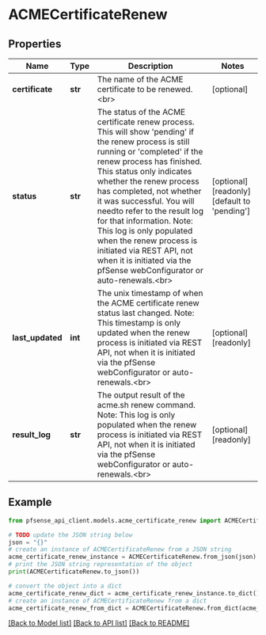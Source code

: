 # ACMECertificateRenew


## Properties

Name | Type | Description | Notes
------------ | ------------- | ------------- | -------------
**certificate** | **str** | The name of the ACME certificate to be renewed.&lt;br&gt; | [optional] 
**status** | **str** | The status of the ACME certificate renew process. This will show &#39;pending&#39; if the renew process is still running or &#39;completed&#39; if the renew process has finished. This status only indicates whether the renew process has completed, not whether it was successful. You will needto refer to the result log for that information. Note: This log is only populated when the renew process is initiated via REST API, not when it is initiated via the pfSense webConfigurator or auto-renewals.&lt;br&gt; | [optional] [readonly] [default to 'pending']
**last_updated** | **int** | The unix timestamp of when the ACME certificate renew status last changed. Note: This timestamp is only updated when the renew process is initiated via REST API, not when it is initiated via the pfSense webConfigurator or auto-renewals.&lt;br&gt; | [optional] [readonly] 
**result_log** | **str** | The output result of the acme.sh renew command. Note: This log is only populated when the renew process is initiated via REST API, not when it is initiated via the pfSense webConfigurator or auto-renewals.&lt;br&gt; | [optional] [readonly] 

## Example

```python
from pfsense_api_client.models.acme_certificate_renew import ACMECertificateRenew

# TODO update the JSON string below
json = "{}"
# create an instance of ACMECertificateRenew from a JSON string
acme_certificate_renew_instance = ACMECertificateRenew.from_json(json)
# print the JSON string representation of the object
print(ACMECertificateRenew.to_json())

# convert the object into a dict
acme_certificate_renew_dict = acme_certificate_renew_instance.to_dict()
# create an instance of ACMECertificateRenew from a dict
acme_certificate_renew_from_dict = ACMECertificateRenew.from_dict(acme_certificate_renew_dict)
```
[[Back to Model list]](../README.md#documentation-for-models) [[Back to API list]](../README.md#documentation-for-api-endpoints) [[Back to README]](../README.md)


